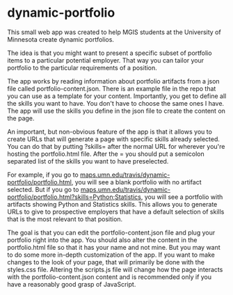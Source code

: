 # dynamic-portfolio
This small web app was created to help MGIS students at the University of Minnesota create dynamic portfolios.

The idea is that you might want to present a specific subset of portfolio items to a particular potential employer.  That way you can tailor your portfolio to the particular requirements of a position.

The app works by reading information about portfolio artifacts from a json file called portfolio-content.json.  There is an example file in the repo that you can use as a template for your content.  Importantly, you get to define all the skills you want to have.  You don't have to choose the same ones I have.  The app will use the skills you define in the json file to create the content on the page.

An important, but non-obvious feature of the app is that it allows you to create URLs that will generate a page with specific skills already selected.  You can do that by putting ?skills= after the normal URL for wherever you're hosting the portfolio.html file.  After the = you should put a semicolon separated list of the skills you want to have preselected.  

For example, if you go to [maps.umn.edu/travis/dynamic-portfolio/portfolio.html](https://maps.umn.edu/travis/dynamic-portfolio/portfolio.html), you will see a blank portfolio with no artifact selected.  But if you go to [maps.umn.edu/travis/dynamic-portfolio/portfolio.html?skills=Python;Statistics](https://maps.umn.edu/travis/dynamic-portfolio/portfolio.html?skills=Python;Statistics), you will see a portfolio with artifacts showing Python and Statistics skills.  This allows you to generate URLs to give to prospective employers that have a default selection of skills that is the most relevant to that position.

The goal is that you can edit the portfolio-content.json file and plug your portfolio right into the app.  You should also alter the content in the portfolio.html file so that it has your name and not mine.  But you may want to do some more in-depth customization of the app.  If you want to make changes to the look of your page, that will primarily be done with the styles.css file.  Altering the scripts.js file will change how the page interacts with the portfolio-content.json content and is recommended only if you have a reasonably good grasp of JavaScript.

